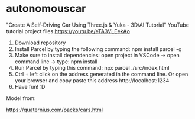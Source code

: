 # autonomouscar

"Create A Self-Driving Car Using Three.js & Yuka - 3D/AI Tutorial" YouTube tutorial project files https://youtu.be/eTA3VLEekAo

1. Download repository
2. Install Parcel by typing the following command: npm install parcel -g
3. Make sure to install dependencies: open project in VSCode -> open command line -> type: npm install
4. Run Parcel by typing this command: npx parcel ./src/index.html
5. Ctrl + left click on the address generated in the command line. Or open your browser and copy paste this address http://localhost:1234
6. Have fun! :D

Model from:

https://quaternius.com/packs/cars.html
